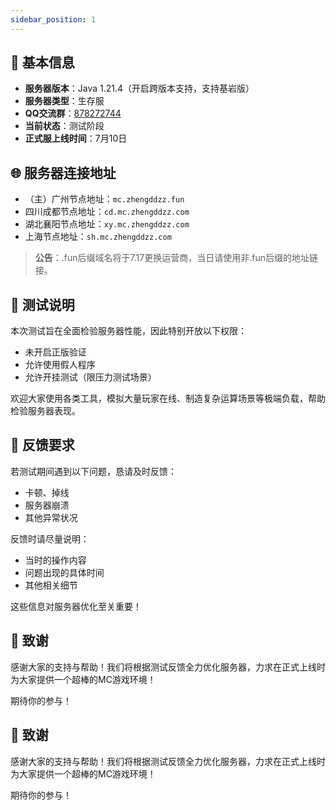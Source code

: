 ```yaml
---
sidebar_position: 1
---
```

## 📌 基本信息
- **服务器版本**：Java 1.21.4（开启跨版本支持，支持基岩版）
- **服务器类型**：生存服
- **QQ交流群**：[878272744](https://qm.qq.com/q/N3y9v9mHeM)
- **当前状态**：测试阶段
- **正式服上线时间**：7月10日



## 🌐 服务器连接地址
- （主）广州节点地址：`mc.zhengddzz.fun`
- 四川成都节点地址：`cd.mc.zhengddzz.com`
- 湖北襄阳节点地址：`xy.mc.zhengddzz.com`
- 上海节点地址：`sh.mc.zhengddzz.com`

> **公告**：.fun后缀域名将于7.17更换运营商，当日请使用非.fun后缀的地址链接。


## 🧪 测试说明
本次测试旨在全面检验服务器性能，因此特别开放以下权限：
- 未开启正版验证
- 允许使用假人程序
- 允许开挂测试（限压力测试场景）

欢迎大家使用各类工具，模拟大量玩家在线、制造复杂运算场景等极端负载，帮助检验服务器表现。


## 📝 反馈要求
若测试期间遇到以下问题，恳请及时反馈：
- 卡顿、掉线
- 服务器崩溃
- 其他异常状况

反馈时请尽量说明：
- 当时的操作内容
- 问题出现的具体时间
- 其他相关细节

这些信息对服务器优化至关重要！


## 💬 致谢
感谢大家的支持与帮助！我们将根据测试反馈全力优化服务器，力求在正式上线时为大家提供一个超棒的MC游戏环境！

期待你的参与！


## 💬 致谢
感谢大家的支持与帮助！我们将根据测试反馈全力优化服务器，力求在正式上线时为大家提供一个超棒的MC游戏环境！

期待你的参与！
